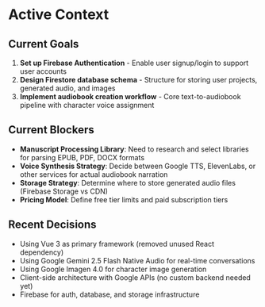 # Active Context

## Current Goals

1. **Set up Firebase Authentication** - Enable user signup/login to support user accounts
2. **Design Firestore database schema** - Structure for storing user projects, generated audio, and images
3. **Implement audiobook creation workflow** - Core text-to-audiobook pipeline with character voice assignment

## Current Blockers

- **Manuscript Processing Library**: Need to research and select libraries for parsing EPUB, PDF, DOCX formats
- **Voice Synthesis Strategy**: Decide between Google TTS, ElevenLabs, or other services for actual audiobook narration
- **Storage Strategy**: Determine where to store generated audio files (Firebase Storage vs CDN)
- **Pricing Model**: Define free tier limits and paid subscription tiers

## Recent Decisions

- Using Vue 3 as primary framework (removed unused React dependency)
- Using Google Gemini 2.5 Flash Native Audio for real-time conversations
- Using Google Imagen 4.0 for character image generation
- Client-side architecture with Google APIs (no custom backend needed yet)
- Firebase for auth, database, and storage infrastructure